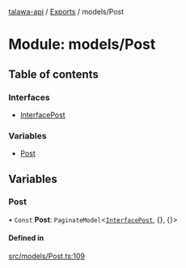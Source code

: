 [talawa-api](../README.md) / [Exports](../modules.md) / models/Post

# Module: models/Post

## Table of contents

### Interfaces

- [InterfacePost](../interfaces/models_Post.InterfacePost.md)

### Variables

- [Post](models_Post.md#post)

## Variables

### Post

• `Const` **Post**: `PaginateModel`\<[`InterfacePost`](../interfaces/models_Post.InterfacePost.md), \{\}, \{\}\>

#### Defined in

[src/models/Post.ts:109](https://github.com/PalisadoesFoundation/talawa-api/blob/3eeb2af/src/models/Post.ts#L109)
